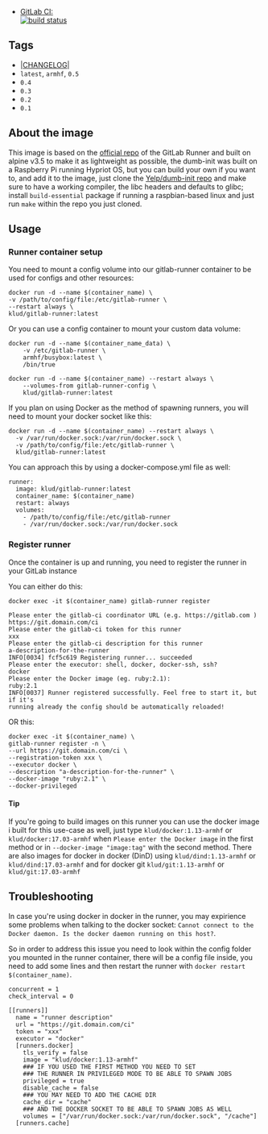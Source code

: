 - [GitLab CI:  
  ![build status](https://gitlab.com/klud/gitlab-runner/badges/master/build.svg)](https://gitlab.com/klud/gitlab-runner/commits/master)

## Tags

- |[CHANGELOG](https://gitlab.com/klud/gitlab-runner/blob/master/CHANGELOG.md)|
- `latest`, `armhf`, `0.5`
- `0.4`
- `0.3`
- `0.2`
- `0.1`

## About the image
This image is based on the [official repo](https://gitlab.com/gitlab-org/gitlab-ci-multi-runner) of the GitLab Runner and built on alpine v3.5 to make it as lightweight as possible, the dumb-init was built on a Raspberry Pi running Hypriot OS, but you can build your own if you want to, and add it to the image, just clone the [Yelp/dumb-init repo](https://github.com/Yelp/dumb-init) and make sure to have a working compiler, the libc headers and defaults to glibc; install ```build-essential``` package if running a raspbian-based linux and just run ```make``` within the repo you just cloned.

## Usage

### Runner container setup


You need to mount a config volume into our gitlab-runner container to be used for configs and other resources:
```
docker run -d --name $(container_name) \
-v /path/to/config/file:/etc/gitlab-runner \
--restart always \
klud/gitlab-runner:latest
```


Or you can use a config container to mount your custom data volume:
```
docker run -d --name $(container_name_data) \
    -v /etc/gitlab-runner \
    armhf/busybox:latest \
    /bin/true

docker run -d --name $(container_name) --restart always \
    --volumes-from gitlab-runner-config \
    klud/gitlab-runner:latest
```


If you plan on using Docker as the method of spawning runners, you will need to mount your docker socket like this:
```
docker run -d --name $(container_name) --restart always \
  -v /var/run/docker.sock:/var/run/docker.sock \
  -v /path/to/config/file:/etc/gitlab-runner \
  klud/gitlab-runner:latest
```


You can approach this by using a docker-compose.yml file as well:
```
runner:
  image: klud/gitlab-runner:latest
  container_name: $(container_name)
  restart: always
  volumes:
    - /path/to/config/file:/etc/gitlab-runner
    - /var/run/docker.sock:/var/run/docker.sock
```

### Register runner

Once the container is up and running, you need to register the runner in your GitLab instance


You can either do this:
```
docker exec -it $(container_name) gitlab-runner register

Please enter the gitlab-ci coordinator URL (e.g. https://gitlab.com )
https://git.domain.com/ci
Please enter the gitlab-ci token for this runner
xxx
Please enter the gitlab-ci description for this runner
a-description-for-the-runner
INFO[0034] fcf5c619 Registering runner... succeeded
Please enter the executor: shell, docker, docker-ssh, ssh?
docker
Please enter the Docker image (eg. ruby:2.1):
ruby:2.1
INFO[0037] Runner registered successfully. Feel free to start it, but if it's
running already the config should be automatically reloaded!
```


OR this:
```
docker exec -it $(container_name) \
gitlab-runner register -n \
--url https://git.domain.com/ci \
--registration-token xxx \
--executor docker \
--description "a-description-for-the-runner" \
--docker-image "ruby:2.1" \
--docker-privileged
```


#### Tip
 If you're going to build images on this runner you can use the docker image i built for this use-case as well, just type ```klud/docker:1.13-armhf``` or ```klud/docker:17.03-armhf``` when ```Please enter the Docker image``` in the first method or in ```--docker-image "image:tag"``` with the second method. There are also images for docker in docker (DinD) using ```klud/dind:1.13-armhf``` or ```klud/dind:17.03-armhf``` and for docker git ```klud/git:1.13-armhf``` or ```klud/git:17.03-armhf```

## Troubleshooting
In case you're using docker in docker in the runner, you may expirience some problems when talking to the docker socket: ```Cannot connect to the Docker daemon. Is the docker daemon running on this host?```.

So in order to address this issue you need to look within the config folder you mounted in the runner container, there will be a config file inside, you need to add some lines and then restart the runner with ```docker restart $(container_name)```.

```
concurrent = 1
check_interval = 0

[[runners]]
  name = "runner description"
  url = "https://git.domain.com/ci"
  token = "xxx"
  executor = "docker"
  [runners.docker]
    tls_verify = false
    image = "klud/docker:1.13-armhf"
    ### IF YOU USED THE FIRST METHOD YOU NEED TO SET
    ### THE RUNNER IN PRIVILEGED MODE TO BE ABLE TO SPAWN JOBS
    privileged = true
    disable_cache = false
    ### YOU MAY NEED TO ADD THE CACHE DIR
    cache_dir = "cache"
    ### AND THE DOCKER SOCKET TO BE ABLE TO SPAWN JOBS AS WELL
    volumes = ["/var/run/docker.sock:/var/run/docker.sock", "/cache"]
  [runners.cache]
```
